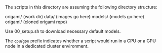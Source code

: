 The scripts in this directory are assuming the following directory structure:

origami/ (work dir)
    data/ (images go here)
    models/ (models go here)
    origami/ (cloned origami repo)

Use 00_setup.sh to download necessary default models.

The `cpu`/`gpu` prefix indicates whether a script would run in a CPU or a GPU
node in a dedicated cluster environment.
